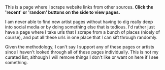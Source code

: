 This is a page where I scrape website links from other sources. **Click
the 'recent' or 'random' buttons on the side to view pages.**

I am never able to find new artist pages without having to dig really
deep into social media or by doing something else that is tedious. I'd rather 
just have a page where I take urls that I scrape from a bunch of places (nicely 
of course), and put all these urls in one place that I can sift through randomly.

Given the methodology, I can't say I support any of these pages or artists since
I haven't looked through all of these pages individually. This is not
my curated list, although I will remove things I don't like or want on here if
I see something.
